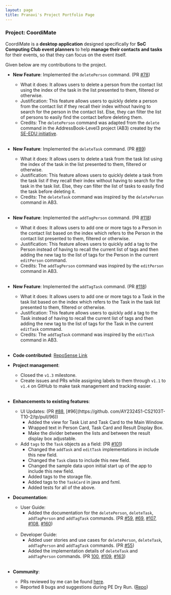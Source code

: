 ```yaml
---
layout: page
title: Pranavi's Project Portfolio Page
---
```


### Project: CoordiMate

CoordiMate is a **desktop application** designed specifically for **SoC Computing Club event planners** to help **manage their contacts and tasks** for their events, so that they can focus on the event itself.

Given below are my contributions to the project.

* **New Feature**: Implemented the `deletePerson` command. (PR [#78](https://github.com/AY2324S1-CS2103T-T10-2/tp/pull/78))
    * What it does: It allows users to delete a person from the contact list using the index of the task in the list 
      presented to them, filtered or otherwise.
    * Justification: This feature allows users to quickly delete a person from the contact list if they recall their 
      index without having to search for the person in the contact list. Else, they can filter the list of persons 
      to easily find the contact before deleting them.
    * Credits: The `deletePerson` command was adapted from the `delete` command in the AddressBook-Level3 project 
      (AB3) created by the [SE-EDU initiative](https://se-education.org). <br><br>

* **New Feature**: Implemented the `deleteTask` command. (PR [#89](https://github.com/AY2324S1-CS2103T-T10-2/tp/pull/89))
    * What it does: It allows users to delete a task from the task list using the index of the task in the list 
  presented to them, filtered or otherwise.
    * Justification: This feature allows users to quickly delete a task from the task list if they recall their index without having to search for the task in the task list. Else, they can filter the list of tasks to easily find the task before deleting it.
    * Credits: The `deleteTask` command was inspired by the `deletePerson` command in AB3.<br><br>

* **New Feature**: Implemented the `addTagPerson` command. (PR [#118](https://github.com/AY2324S1-CS2103T-T10-2/tp/pull/118))
    * What it does: It allows users to add one or more tags to a Person in the contact list based on the index which 
      refers to the Person in the contact list presented to them, filtered or otherwise.
    * Justification: This feature allows users to quickly add a tag to the Person instead of having to recall the 
      current list of tags and then adding the new tag to the list of tags for the Person in the current 
      `editPerson` command.
    * Credits: The `addTagPerson` command was inspired by the `editPerson` command in AB3.<br><br>

* **New Feature**: Implemented the `addTagTask` command. (PR [#118](https://github.com/AY2324S1-CS2103T-T10-2/tp/pull/118))
  * What it does: It allows users to add one or more tags to a Task in the task list based on the index which
    refers to the Task in the task list presented to them, filtered or otherwise.
  * Justification: This feature allows users to quickly add a tag to the Task instead of having to recall the
    current list of tags and then adding the new tag to the list of tags for the Task in the current
    `editTask` command.
  * Credits: The `addTagTask` command was inspired by the `editTask` command in AB3.<br><br>

* **Code contributed**: [RepoSense Link](https://nus-cs2103-ay2324s1.github.io/tp-dashboard/?search=pra-navi&breakdown=true)

* **Project management**:
    * Closed the `v1.3` milestone.
    * Create issues and PRs while assigning labels to them through `v1.1` to `v1.4` on GitHub to make task 
      management and tracking easier.<br><br>

* **Enhancements to existing features**:
    * UI Updates: (PR [#88](https://github.com/AY2324S1-CS2103T-T10-2/tp/pull/88), [#96](https://github.
      com/AY2324S1-CS2103T-T10-2/tp/pull/96))
      * Added the view for Task List and Task Card to the Main Window.
      * Wrapped text in Person Card, Task Card and Result Display Box.
      * Make the divider between the lists and between the result display box adjustable.
    * Add `tags` to the `Task` objects as a field: (PR [#101](https://github.com/AY2324S1-CS2103T-T10-2/tp/pull/101))
      * Changed the `addTask` and `editTask` implementations in include this new field.
      * Changed the `Task` class to include this new field.
      * Changed the sample data upon initial start up of the app to include this new field.
      * Added tags to the storage file.
      * Added tags to the `TaskCard` in java and fxml.
      * Added tests for all of the above.

* **Documentation**:
    * User Guide:
        * Added the documentation for the `deletePerson`, `deleteTask`, `addTagPerson` and `addTagTask` commands. 
          (PR [#59](https://github.com/AY2324S1-CS2103T-T10-2/tp/pull/59), [#69](https://github.com/AY2324S1-CS2103T-T10-2/tp/pull/69), [#107](https://github.com/AY2324S1-CS2103T-T10-2/tp/pull/107), 
          [#108](https://github.com/AY2324S1-CS2103T-T10-2/tp/pull/108), [#160](https://github.com/AY2324S1-CS2103T-T10-2/tp/pull/160)) 
          <br><br>
    * Developer Guide:
        * Added user stories and use cases for `deletePerson`, `deleteTask`, `addTagPerson` and `addTagTask` 
          commands. (PR [#55](https://github.com/AY2324S1-CS2103T-T10-2/tp/pull/55))
        * Added the implementation details of `deleteTask` and `addTagPerson` commands. (PR [100](https://github.com/AY2324S1-CS2103T-T10-2/tp/pull/100), [#109](https://github.com/AY2324S1-CS2103T-T10-2/tp/pull/109), 
          [#163](https://github.com/AY2324S1-CS2103T-T10-2/tp/pull/163)) 
          <br><br>

* **Community**:
    * PRs reviewed by me can be found [here](https://github.com/AY2324S1-CS2103T-T10-2/tp/pulls?q=is%3Apr+reviewed-by%3Apra-navi).
    * Reported 8 bugs and suggestions during PE Dry Run. ([Repo](https://github.com/pra-navi/ped/issues))<br><br>
